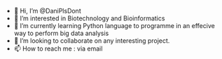 - 👋 Hi, I’m @DaniPlsDont
- 👀 I’m interested in Biotechnology and Bioinformatics
- 🌱 I’m currently learning Python language to programme in an effecive way to perform big data analysis
- 💞️ I’m looking to collaborate on any interesting project.
- 📫 How to reach me : via email

<!---
DaniPlsDont/DaniPlsDont is a ✨ special ✨ repository because its `README.md` (this file) appears on your GitHub profile.
You can click the Preview link to take a look at your changes.
--->

